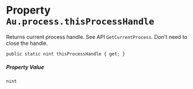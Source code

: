 # Property `Au.process.thisProcessHandle`

Returns current process handle. See API `GetCurrentProcess`. Don't need to close the handle.

```
public static nint thisProcessHandle { get; }
```

##### Property Value

`nint`